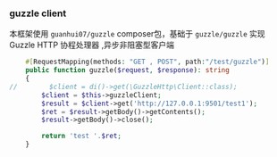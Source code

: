 ### guzzle client

本框架使用 `guanhui07/guzzle` composer包，基础于 `guzzle/guzzle` 实现 Guzzle HTTP 协程处理器 ,异步非阻塞型客户端


```php
    #[RequestMapping(methods: "GET , POST", path:"/test/guzzle")]
    public function guzzle($request, $response): string
    {
//        $client = di()->get(\GuzzleHttp\Client::class);
        $client = $this->guzzleClient;
        $result = $client->get('http://127.0.0.1:9501/test1');
        $ret = $result->getBody()->getContents();
        $result->getBody()->close();

        return 'test '.$ret;
    }
```


